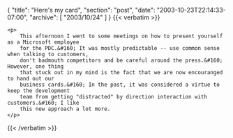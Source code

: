 {
  "title": "Here's my card",
  "section": "post",
  "date": "2003-10-23T22:14:33-07:00",
  "archive": [
    "2003/10/24"
  ]
}
{{< verbatim >}}

    <p>
        This afternoon I went to some meetings on how to present yourself as a Microsoft employee
        for the PDC.&#160; It was mostly predictable -- use common sense when talking to customers,
        don't badmouth competitors and be careful around the press.&#160; However, one thing
        that stuck out in my mind is the fact that we are now encouranged to hand out our
        business cards.&#160; In the past, it was considered a virtue to keep the development
        team from getting "distracted" by direction interaction with customers.&#160; I like
        this new approach a lot more.
    </p>

{{< /verbatim >}}
